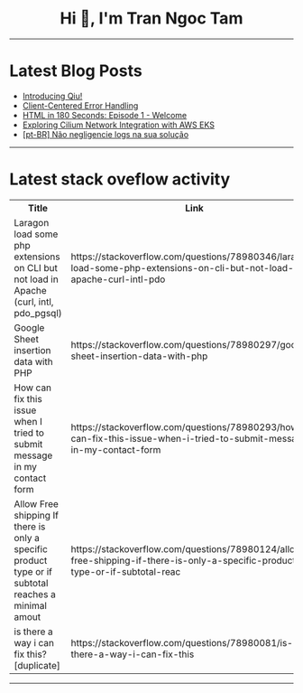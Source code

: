 <h1 align="center">Hi 👋, I'm Tran Ngoc Tam</h1>

---

# Latest Blog Posts 
<!-- BLOG-POST-LIST:START -->
- [Introducing Qiu!](https://dev.to/m__mdy__m/introducing-qiu-1771)
- [Client-Centered Error Handling](https://dev.to/jaeyeophan/client-centered-user-exception-handling-23a1)
- [HTML in 180 Seconds: Episode 1 - Welcome](https://dev.to/okande-dev/html-in-180-seconds-episode-1-welcome-1p42)
- [Exploring Cilium Network Integration with AWS EKS](https://dev.to/alpharm/exploring-cilium-network-integration-with-aws-eks-4apn)
- [[pt-BR] Não negligencie logs na sua solução](https://dev.to/scarlet/pt-br-nao-negligencie-logs-na-sua-solucao-12e2)
<!-- BLOG-POST-LIST:END -->

---

# Latest stack oveflow activity
<table>
  <tr><th>Title</th><th>Link</th></tr>
  <!-- STACKOVERFLOW:START --><tr><td>Laragon load some php extensions on CLI but not load in Apache &lpar;curl, intl, pdo_pgsql&rpar;</td><td>https://stackoverflow.com/questions/78980346/laragon-load-some-php-extensions-on-cli-but-not-load-in-apache-curl-intl-pdo</td></tr><tr><td>Google Sheet insertion data with PHP</td><td>https://stackoverflow.com/questions/78980297/google-sheet-insertion-data-with-php</td></tr><tr><td>How can fix this issue when I tried to submit message in my contact form</td><td>https://stackoverflow.com/questions/78980293/how-can-fix-this-issue-when-i-tried-to-submit-message-in-my-contact-form</td></tr><tr><td>Allow Free shipping If there is only a specific product type or if subtotal reaches a minimal amout</td><td>https://stackoverflow.com/questions/78980124/allow-free-shipping-if-there-is-only-a-specific-product-type-or-if-subtotal-reac</td></tr><tr><td>is there a way i can fix this? [duplicate]</td><td>https://stackoverflow.com/questions/78980081/is-there-a-way-i-can-fix-this</td></tr><!-- STACKOVERFLOW:END -->
</table>

---


